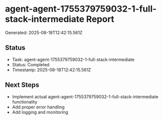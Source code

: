 # agent-agent-1755379759032-1-full-stack-intermediate Report

Generated: 2025-08-18T12:42:15.561Z

## Status
- Task: agent-agent-1755379759032-1-full-stack-intermediate
- Status: Completed
- Timestamp: 2025-08-18T12:42:15.561Z

## Next Steps
- Implement actual agent-agent-1755379759032-1-full-stack-intermediate functionality
- Add proper error handling
- Add logging and monitoring
